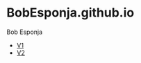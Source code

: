 # BobEsponja.github.io
Bob Esponja
* [V1](https://marioubeira.github.io/BobEsponja.github.io/BobEsponjaV1)
* [V2](https://marioubeira.github.io/BobEsponja.github.io/BobEsponjaV2)